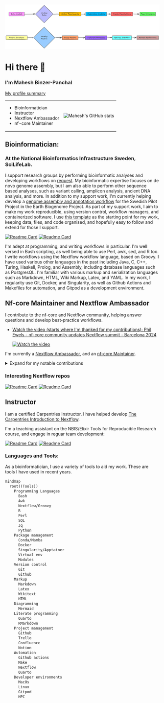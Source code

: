 ![](readme-workflow-2025-04-17.excalidraw.png)

# Hi there 👋

### I'm Mahesh Binzer-Panchal

[My profile summary](https://profile-summary-for-github.com/user/mahesh-panchal)

<table style="width:100%; border:0">
  <tr>
    <td>

- Bioinformatician
- Instructor
- Nextflow Ambassador
- nf-core Maintainer
    </td>
    <td>
![Mahesh's GitHub stats](https://github-readme-stats.vercel.app/api?username=mahesh-panchal&show_icons=true&theme=radical)      
    </td>
  </tr>
</table>

## Bioinformatician: 
### At the National Bioinformatics Infrastructure Sweden, SciLifeLab.

I support research groups by performing bioinformatic analyses and developing workflows on [request](https://nbis.se/support/support.html). 
My bioinformatic expertise focuses on de novo genome assembly, but I am also able to perform other sequence based analyses, such as variant 
calling, amplicon analysis, ancient DNA analysis, and more. In addition to my support work, I'm currently helping develop a 
[genome assembly and annotation workflow](https://github.com/NBISweden/Earth-Biogenome-Project-pilot) for the Swedish Pilot Project 
in the Earth Biogenome Project. As part of my support work, I aim to make my work reproducible, using version control, workflow managers, 
and containerized software. I use [this template](https://github.com/mahesh-panchal/NBIS_project_template) as the starting point for my work,
keeping data, files, and code organised, and hopefully easy to follow and extend for those I support.

[![Readme Card](https://github-readme-stats.vercel.app/api/pin/?username=NBISweden&repo=Earth-Biogenome-Project-pilot&description_lines_count=3)](https://github.com/NBISweden/Earth-Biogenome-Project-pilot)
[![Readme Card](https://github-readme-stats.vercel.app/api/pin/?username=NBISweden&repo=pipelines-nextflow&description_lines_count=3)](https://github.com/NBISweden/pipelines-nextflow)


I'm adept at programming, and writing workflows in particular. I'm well versed in Bash scripting, as well being able to use Perl, awk, sed, 
and R too. I write workflows using the Nextflow workflow language, based on Groovy. I have used various other languages in the past 
including Java, C, C++, Turing, Haskell, Prolog, and Assembly, including database languages such as PostgresQL. I'm familiar with various 
markup and serialization languages such as Markdown, HTML, Wiki Markup, Latex, and YAML. In my work, I regularity use Git, Docker, and Singularity, 
as well as Github Actions and Makefiles for automation, and Gitpod as a development environment.

## Nf-core Maintainer and Nextflow Ambassador

I contribute to the nf-core and Nextflow community, helping answer questions and develop best-practice workflows.

- [Watch the video (starts where I'm thanked for my contributions): Phil Ewels - nf-core community updates Nextflow summit - Barcelona 2024](https://youtu.be/B-OqciShiHY?si=xGisdrmFm89g--8-&t=718)

  [![Watch the video](https://img.youtube.com/vi/B-OqciShiHY/0.jpg)](https://youtu.be/B-OqciShiHY?si=xGisdrmFm89g--8-&t=718)

I'm currently a [Nextflow Ambassador](https://www.nextflow.io/ambassadors.html), and an [nf-core Maintainer](https://nf-co.re/governance#maintainers). 

<details>
  <summary>Expand for my notable contributions</summary>

  - [Driving nf-core to use native syntax for workflow data publishing and tool parameter passing](https://github.com/nf-core/rnaseq/pull/701)
    - Hear Dr H Patel explain the work at the nf-core Hackathon on [Youtube](https://www.youtube.com/watch?v=Lo2jXn8tHU0).
  - [Adding a Gitpod dev environment for testing workflows, tools, and modules](https://github.com/nf-core/tools/pull/1384)
  - Enabling the process `when:` declaration to be used from a configuration file.
    - [Template update](https://github.com/nf-core/tools/pull/1393).
    - [Update existing modules](https://github.com/nf-core/modules/pull/1261).
    - [Documentation update](https://github.com/nf-core/nf-co.re/pull/1012).
    - [Module Linter update](https://github.com/nf-core/tools/pull/1397).
    - Hear Dr M Garcia explain how he used this to tidy up the nf-core Sarek codebase on [YouTube](https://www.youtube.com/watch?v=17NqUsh73BU)
  - Code reviews for large pipelines such as nf-core/Sarek, nf-core/HiCar and nf-core/Metatdenovo.
  - The addition of several tools for genome assembly to nf-core/modules
  - Demonstrating how to chain existing workflows in a meta-pipeline: https://github.com/mahesh-panchal/nf-cascade.

</details>

### Interesting Nextflow repos

[![Readme Card](https://github-readme-stats.vercel.app/api/pin/?username=mahesh-panchal&repo=nf-cascade&description_lines_count=3)](https://github.com/mahesh-panchal/nf-cascade)
[![Readme Card](https://github-readme-stats.vercel.app/api/pin/?username=mahesh-panchal&repo=nf-metaomics-daisychain&description_lines_count=3)](https://github.com/mahesh-panchal/nf-metaomics-daisychain)

## Instructor

I am a certified Carpentries Instructor. I have helped develop [The Carpentries Introduction to Nextflow](https://github.com/carpentries-incubator/workflows-nextflow).

I'm a teaching assistant on the NBIS/Elixir Tools for Reproducible Research course, and engage in reguar team development:

[![Readme Card](https://github-readme-stats.vercel.app/api/pin/?username=NBISweden&repo=workshop-reproducible-research&description_lines_count=3)](https://github.com/NBISweden/workshop-reproducible-research)
[![Readme Card](https://github-readme-stats.vercel.app/api/pin/?username=NBISweden&repo=Training-Tech-shorts&description_lines_count=3)](https://github.com/NBISweden/Training-Tech-shorts)

### Languages and Tools:

As a bioinformatician, I use a variety of tools to aid my work. These are tools I have used in recent years.

```mermaid
mindmap
  root((Tools))
    Programming Languages
      Bash
      Awk
      Nextflow/Groovy
      R
      Perl
      SQL
      Jq
      Python
    Package management
      Conda/Mamba
      Docker
      Singularity/Apptainer
      Virtual env
      Modules
    Version control
      Git
      Github
    Markup
      Markdown
      Latex
      Wikitext
      HTML
    Diagramming
      Mermaid
    Literate programming
      Quarto
      RMarkdown
    Project management
      Github
      Trello
      Confluence
      Notion
    Automation
      Github actions
      Make
      Nextflow
      Quarto
    Developer environments
      MacOs
      Linux
      Gitpod
      HPC
```

